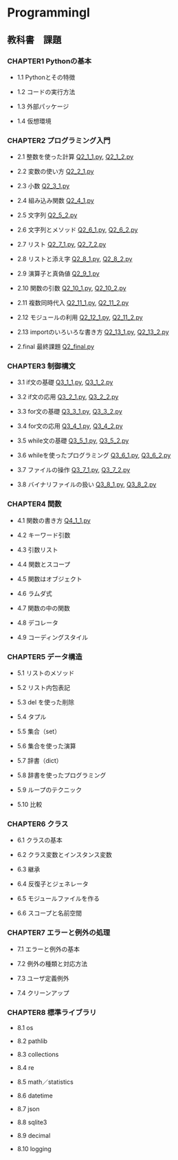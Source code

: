 # ProgrammingI
## 教科書　課題
### CHAPTER1 Pythonの基本
- 1.1 Pythonとその特徴

- 1.2 コードの実行方法

- 1.3 外部パッケージ

- 1.4 仮想環境
### CHAPTER2 プログラミング入門
- 2.1 整数を使った計算   [Q2_1_1.py](CHAPTER2/Q2_1_1.py),  [Q2_1_2.py](CHAPTER2/Q2_1_2.py)

- 2.2 変数の使い方  [Q2_2_1.py](CHAPTER2/Q2_2_1.py)

- 2.3 小数   [Q2_3_1.py](CHAPTER2/Q2_3_1.py)

- 2.4 組み込み関数  [Q2_4_1.py](CHAPTER2/Q2_4_1.py)

- 2.5 文字列  [Q2_5_2.py](CHAPTER2/Q2_5_2.py)

- 2.6 文字列とメソッド  [Q2_6_1.py](CHAPTER2/Q2_6_1.py),  [Q2_6_2.py](CHAPTER2/Q2_6_2.py)

- 2.7 リスト  [Q2_7_1.py](CHAPTER2/Q2_7_1.py),  [Q2_7_2.py](CHAPTER2/Q2_7_2.py)

- 2.8 リストと添え字  [Q2_8_1.py](CHAPTER2/Q2_8_1.py), [Q2_8_2.py](CHAPTER2/Q2_8_2.py)

- 2.9 演算子と真偽値  [Q2_9_1.py](CHAPTER2/Q2_9_1.py)

- 2.10 関数の引数  [Q2_10_1.py](CHAPTER2/Q2_10_1.py), [Q2_10_2.py](CHAPTER2/Q2_10_2.py)

- 2.11 複数同時代入  [Q2_11_1.py](CHAPTER2/Q2_11_1.py), [Q2_11_2.py](CHAPTER2/Q2_11_2.py)

- 2.12 モジュールの利用  [Q2_12_1.py](CHAPTER2/Q2_12_1.py), [Q2_11_2.py](CHAPTER2/Q2_12_2.py)

- 2.13 importのいろいろな書き方  [Q2_13_1.py](CHAPTER2/Q2_13_1.py), [Q2_13_2.py](CHAPTER2/Q2_13_2.py)

- 2.final 最終課題 [Q2_final.py](CHAPTER2/Q2_final.py)
### CHAPTER3 制御構文
- 3.1 if文の基礎 [Q3_1_1.py](CHAPTER3/Q3_1_1.py), [Q3_1_2.py](CHAPTER3/Q3_1_2.py)

- 3.2 if文の応用 [Q3_2_1.py](CHAPTER3/Q3_2_1.py), [Q3_2_2.py](CHAPTER3/Q3_2_2.py)

- 3.3 for文の基礎 [Q3_3_1.py](CHAPTER3/Q3_3_1.py), [Q3_3_2.py](CHAPTER3/Q3_3_2.py)

- 3.4 for文の応用 [Q3_4_1.py](CHAPTER3/Q3_4_1.py), [Q3_4_2.py](CHAPTER3/Q3_4_2.py)


- 3.5 while文の基礎 [Q3_5_1.py](CHAPTER3/Q3_5_1.py), [Q3_5_2.py](CHAPTER3/Q3_5_2.py)

- 3.6 whileを使ったプログラミング [Q3_6_1.py](CHAPTER3/Q3_6_1.py), [Q3_6_2.py](CHAPTER3/Q3_6_2.py)

- 3.7 ファイルの操作 [Q3_7_1.py](CHAPTER3/Q3_7_1.py), [Q3_7_2.py](CHAPTER3/Q3_7_2.py)


- 3.8 バイナリファイルの扱い [Q3_8_1.py](CHAPTER3/Q3_8_1.py), [Q3_8_2.py](CHAPTER3/Q3_8_2.py)
### CHAPTER4 関数
- 4.1 関数の書き方 [Q4_1_1.py](CHAPTER4/Q4_1_1.py)

- 4.2 キーワード引数

- 4.3 引数リスト

- 4.4 関数とスコープ

- 4.5 関数はオブジェクト

- 4.6 ラムダ式

- 4.7 関数の中の関数

- 4.8 デコレータ

- 4.9 コーディングスタイル
### CHAPTER5 データ構造
- 5.1 リストのメソッド

- 5.2 リスト内包表記

- 5.3 del を使った削除

- 5.4 タプル

- 5.5 集合（set）

- 5.6 集合を使った演算

- 5.7 辞書（dict）

- 5.8 辞書を使ったプログラミング

- 5.9 ループのテクニック

- 5.10 比較
### CHAPTER6 クラス
- 6.1 クラスの基本

- 6.2 クラス変数とインスタンス変数

- 6.3 継承

- 6.4 反復子とジェネレータ

- 6.5 モジュールファイルを作る

- 6.6 スコープと名前空間
### CHAPTER7 エラーと例外の処理
- 7.1 エラーと例外の基本

- 7.2 例外の種類と対応方法

- 7.3 ユーザ定義例外

- 7.4 クリーンアップ
### CHAPTER8 標準ライブラリ
- 8.1 os

- 8.2 pathlib

- 8.3 collections

- 8.4 re

- 8.5 math／statistics

- 8.6 datetime

- 8.7 json

- 8.8 sqlite3

- 8.9 decimal

- 8.10 logging
